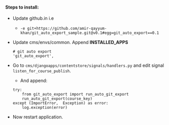 #### Steps to install:

- Update github.in i.e
  - `-e git+https://github.com/amir-qayyum-khan/git_auto_export_sample.git@v0.1#egg=git_auto_export==0.1`
- Update cms/envs/common. Append **INSTALLED_APPS**
    ```    
    # git auto export
    'git_auto_export',
    ```
- Go to `cms/djangoapps/contentstore/signals/handlers.py` and edit signal `listen_for_course_publish`.
  - And append: 
 
  ```
  try:
      from git_auto_export import run_auto_git_export
      run_auto_git_export(course_key)
  except (ImportError,  Exception) as error:
      log.exception(error)
  ``` 
- Now restart application.
